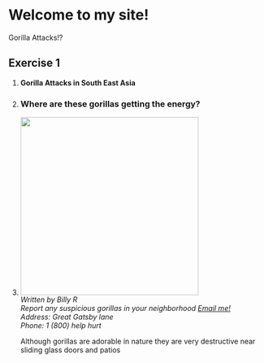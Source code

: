 <html>
  <head>
    <title>
  
   Billy's Site
    </title>
  </head>
 
  <body>
  <h1>Welcome to my site!</h1>
 
   <p>Gorilla Attacks!?</p>
 
<h2 id="Exercise1">Exercise 1</h2>
<ol>
 
  <li><b>Gorilla Attacks in South East Asia</b></li>
   <li><h3>Where are these gorillas getting the energy?</h3></li>
  <li><img src="http://ferociousstrength.com/wp-content/uploads/2012/05/foto-s-van-geeuwen-gorilla-nb18724.jpg" height="350" width="350"</li>
  
  <style type="text/css">
  
  body {
 color: #HEXCODE;
 }
 
 <font style="color: #HEXCODE;">Your text goes here.</font>

</style>



<address>
 Written by Billy R<br>
Report any suspicious gorillas in your neighborhood <a href="mailto:us@example.org"> Email me!</a><br>
Address: Great Gatsby lane <br>
 Phone: 1 (800) help hurt
</address>

<p>Although gorillas are adorable in nature they are very destructive near sliding glass doors and patios </p>


  </body>
</html>
 
